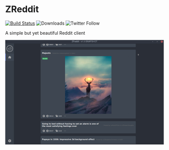 # ZReddit
[![Build Status](https://travis-ci.org/Zortax/ZReddit.svg?branch=master)](https://travis-ci.org/Zortax/ZReddit)
![Downloads](	https://img.shields.io/github/downloads/Zortax/ZReddit/total.svg)
![Twitter Follow](https://img.shields.io/twitter/follow/leoseib.svg?style=social&logo=twitter&label=Follow)


A simple but yet beautiful Reddit client

![Screenshot](screenshots/screenshot_1.png)